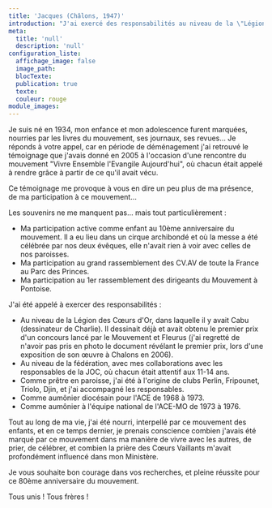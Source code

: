 ```yaml
---
title: 'Jacques (Châlons, 1947)'
introduction: "J'ai exercé des responsabilités au niveau de la \"Légion\" des Cœurs d'Or, dans laquelle il y avait Cabu (dessinateur de Charlie). Il dessinait déjà et avait obtenu le premier prix d'un concours lancé par le Mouvement et Fleurus."
meta:
  title: 'null'
  description: 'null'
configuration_liste:
  affichage_image: false
  image_path:
  blocTexte:
  publication: true
  texte:
  couleur: rouge
module_images:
---
```



Je suis né en 1934, mon enfance et mon adolescence furent marquées, nourries par les livres du mouvement, ses journaux, ses revues… Je réponds à votre appel, car en période de déménagement j'ai retrouvé le témoignage que j'avais donné en 2005 à l'occasion d'une rencontre du mouvement "Vivre Ensemble l'Evangile Aujourd'hui", où chacun était appelé à rendre grâce à partir de ce qu'il avait vécu.

Ce témoignage me provoque à vous en dire un peu plus de ma présence, de ma participation à ce mouvement…

Les souvenirs ne me manquent pas… mais tout particulièrement :

* Ma participation active comme enfant au 10ème anniversaire du mouvement. Il a eu lieu dans un cirque archibondé et où la messe a été célébrée par nos deux évêques, elle n'avait rien à voir avec celles de nos paroisses.
* Ma participation au grand rassemblement des CV.AV de toute la France au Parc des Princes.
* Ma participation au 1er rassemblement des dirigeants du Mouvement à Pontoise.


J'ai été appelé à exercer des responsabilités :

* Au niveau de la Légion des Cœurs d'Or, dans laquelle il y avait Cabu (dessinateur de Charlie). Il dessinait déjà et avait obtenu le premier prix d'un concours lancé par le Mouvement et Fleurus (j'ai regretté de n'avoir pas pris en photo le document révélant le premier prix, lors d'une exposition de son œuvre à Chalons en 2006).
* Au niveau de la fédération, avec mes collaborations avec les responsables de la JOC, où chacun était attentif aux 11-14 ans.
* Comme prêtre en paroisse, j'ai été à l'origine de clubs Perlin, Fripounet, Triolo, Djin, et j'ai accompagné les responsables.
* Comme aumônier diocésain pour l'ACE de 1968 à 1973.
* Comme aumônier à l'équipe national de l'ACE-MO de 1973 à 1976.


Tout au long de ma vie, j'ai été nourri, interpellé par ce mouvement des enfants, et en ce temps dernier, je prenais conscience combien j'avais été marqué par ce mouvement dans ma manière de vivre avec les autres, de prier, de célébrer, et combien la prière des Cœurs Vaillants m'avait profondément influencé dans mon Ministère.

Je vous souhaite bon courage dans vos recherches, et pleine réussite pour ce 80ème anniversaire du mouvement.

Tous unis ! Tous frères !
